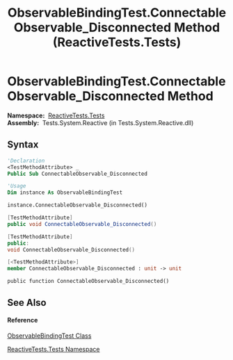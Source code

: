 ﻿---
title: ObservableBindingTest.ConnectableObservable_Disconnected Method  (ReactiveTests.Tests)
TOCTitle: ConnectableObservable_Disconnected Method
ms:assetid: M:ReactiveTests.Tests.ObservableBindingTest.ConnectableObservable_Disconnected
ms:mtpsurl: https://msdn.microsoft.com/en-us/library/reactivetests.tests.observablebindingtest.connectableobservable_disconnected(v=VS.103)
ms:contentKeyID: 36619320
ms.date: 06/28/2011
mtps_version: v=VS.103
f1_keywords:
- ReactiveTests.Tests.ObservableBindingTest.ConnectableObservable_Disconnected
dev_langs:
- CSharp
- JScript
- VB
- FSharp
- c++
---

# ObservableBindingTest.ConnectableObservable\_Disconnected Method

**Namespace:**  [ReactiveTests.Tests](hh289046\(v=vs.103\).md)  
**Assembly:**  Tests.System.Reactive (in Tests.System.Reactive.dll)

## Syntax

``` vb
'Declaration
<TestMethodAttribute> _
Public Sub ConnectableObservable_Disconnected
```

``` vb
'Usage
Dim instance As ObservableBindingTest

instance.ConnectableObservable_Disconnected()
```

``` csharp
[TestMethodAttribute]
public void ConnectableObservable_Disconnected()
```

``` c++
[TestMethodAttribute]
public:
void ConnectableObservable_Disconnected()
```

``` fsharp
[<TestMethodAttribute>]
member ConnectableObservable_Disconnected : unit -> unit 
```

``` jscript
public function ConnectableObservable_Disconnected()
```

## See Also

#### Reference

[ObservableBindingTest Class](hh303616\(v=vs.103\).md)

[ReactiveTests.Tests Namespace](hh289046\(v=vs.103\).md)

